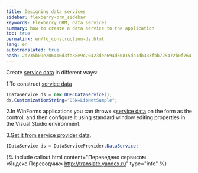 ```yaml
--- 
title: Designing data services 
sidebar: flexberry-orm_sidebar 
keywords: Flexberry ORM, data services 
summary: how to create a data service to the application 
toc: true 
permalink: en/fo_construction-ds.html 
lang: en 
autotranslated: true 
hash: 2d735b09e206410d3fa88e9c70423dee694d50815da1db333fbb725472b0f764 
--- 
```


Create [service data](fo_data-service.html) in different ways: 

1.To construct [service data](fo_data-service.html) 

```csharp
IDataService ds = new ODBCDataService();			
ds.CustomizationString="DSN=LibNetSample";
``` 

2.In WinForms applications you can throw» «[service data](fo_data-service.html) on the form as the control, and then configure it using standard window editing properties in the Visual Studio environment. 

3.[Get it from service provider data](fo_ds-provider.html). 

```csharp
IDataService ds = DataServiceProvider.DataService;
``` 



{% include callout.html content="Переведено сервисом «Яндекс.Переводчик» <http://translate.yandex.ru>" type="info" %}